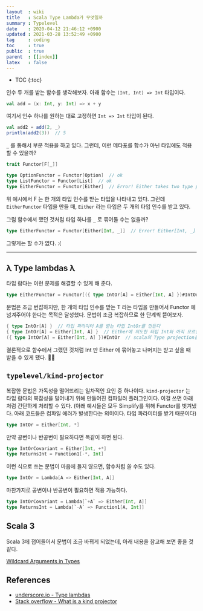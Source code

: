 ```yaml
---
layout  : wiki
title   : Scala Type Lambda가 무엇일까
summary : Typelevel
date    : 2020-04-12 21:46:12 +0900
updated : 2021-03-28 13:52:49 +0900
tag     : coding
toc     : true
public  : true
parent  : [[index]]
latex   : false
---
```

* TOC
{:toc}

인수 두 개를 받는 함수를 생각해보자. 아래 함수는 `(Int, Int) => Int` 타입이다.

```scala
val add = (x: Int, y: Int) => x + y
```

여기서 인수 하나를 원하는 대로 고정하면 `Int => Int` 타입이 된다.

```scala
val add2 = add(2, _)
println(add2(3))  // 5
```

`_` 를 통해서 부분 적용을 하고 있다. 그런데, 이런 메타포를 함수가 아닌 타입에도 적용할 수 있을까?

```scala
trait Functor[F[_]]

type OptionFunctor = Functor[Option]  // ok
type ListFunctor = Functor[List]  // ok
type EitherFunctor = Functor[Either]  // Error! Either takes two type parameters, expected: one
```

위 예시에서 F 는 한 개의 타입 인수를 받는 타입을 나타내고 있다. 그런데 `EitherFunctor` 타입을 만들 때, `Either` 라는 타입은 두 개의 타입 인수를 받고 있다.

그럼 함수에서 했던 것처럼 타입 하나를 `_` 로 묶어둘 수는 없을까?

```scala
type EitherFunctor = Functor[Either[Int, _]]  // Error! Either[Int, _] takes no type parameters, expected: one
```

그렇게는 할 수가 없다. :(

---

## λ Type lambdas λ

타입 람다는 이런 문제를 해결할 수 있게 해 준다.

```scala
type EitherFunctor = Functor[({ type IntOr[A] = Either[Int, A] })#IntOr]
```

문법은 조금 번잡하지만, 한 개의 타입 인수를 받는 T 라는 타입을 만들어서 Functor 에 넘겨주어야 한다는 목적은 달성했다. 문법이 조금 복잡하므로 한 단계씩 뜯어보자.

```scala
{ type IntOr[A] }  // 타입 파라미터 A를 받는 타입 IntOr를 만든다
{ type IntOr[A] = Either[Int, A] }  // Either에 의도한 타입 Int와 아직 모르는 타입 A를 넘긴다
({ type IntOr[A] = Either[Int, A] })#IntOr  // scala의 Type projection을 이용해 IntOr을 꺼낸다
```

결론적으로 함수에서 그랬던 것처럼 Int 만 Either 에 묶어놓고 나머지는 받고 싶을 때 받을 수 있게 됐다. 👍🏼

## `typelevel/kind-projector`

복잡한 문법은 가독성을 떨어뜨리는 일차적인 요인 중 하나이다. `kind-projector` 는 타입 람다의 복잡성을 덜어내기 위해 만들어진 컴파일러 플러그인이다. 이걸 쓰면 아래처럼 간단하게 처리할 수 있다. (아래 예시들은 모두 Simplify를 위해 Functor를 벗겨냈다. 아래 코드들은 컴파일 에러가 발생한다는 의미이다. 타입 파라미터를 받기 때문이다)

```scala
type IntOr = Either[Int, *]
```

만약 공변이나 반공변이 필요하다면 똑같이 하면 된다.

```scala
type IntOrCovariant = Either[Int, +*]
type ReturnsInt = Function1[-*, Int]
```

이런 식으로 쓰는 문법이 마음에 들지 않으면, 함수처럼 쓸 수도 있다.

```scala
type IntOr = Lambda[A => Either[Int, A]]
```

마찬가지로 공변이나 반공변이 필요하면 적용 가능하다.

```scala
type IntOrCovariant = Lambda[`+A` => Either[Int, A]]
type ReturnsInt = Lambda[`-A` => Function1[A, Int]]
```

## Scala 3

Scala 3에 접어들어서 문법이 조금 바뀌게 되었는데, 아래 내용을 참고해 보면 좋을 것 같다.

[Wildcard Arguments in Types](https://dotty.epfl.ch/docs/reference/changed-features/wildcards.html)

## References

- [underscore.io - Type lambdas](https://underscore.io/blog/posts/2016/12/05/type-lambdas.html)
- [Stack overflow - What is a kind projector](https://stackoverflow.com/questions/39905267/what-is-a-kind-projector)
